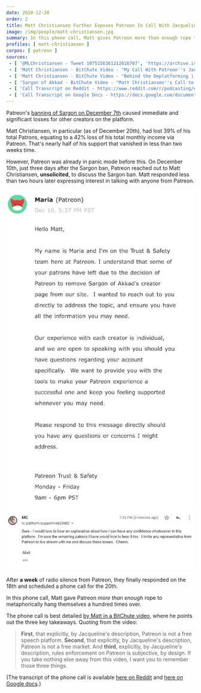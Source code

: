 ```yaml
---
date: 2018-12-20
order: 2
title: Matt Christiansen Further Exposes Patreon In Call With Jacqueline Hart
image: /img/people/matt-christiansen.jpg
summary: In this phone call, Matt gives Patreon more than enough rope to metaphorically hang themselves
profiles: [ matt-christiansen ]
corpos: [ patreon ]
sources:
 - [ '@MLChristiansen - Tweet 1075156361212616707', 'https://archive.is/6p4YL' ]
 - [ 'Matt Christiansen - BitChute Video - "My Call With Patreon''s Jacqueline Hart | Yes, It''s a Total Disaster (Transcript Included)"', 'https://www.bitchute.com/video/Hv7hvZee-PQ/' ]
 - [ 'Matt Christiansen - BitChute Video - "Behind the Deplatforming | Tim Squirrell, the Self-Appointed Content Cop and Gatekeeper"', 'https://www.bitchute.com/video/uaxOauIqJeM/' ]
 - [ 'Sargon of Akkad - BitChute Video - "Matt Christiansen''s Call to Patreon (#PatreonPurge 6)"', 'https://www.bitchute.com/video/7LaVUvxy2tU/' ]
 - [ 'Call Transcript on Reddit - https://www.reddit.com/r/podcasting/comments/a8nexc/transcript_from_phone_call_between_matt/', 'https://www.reddit.com/r/podcasting/comments/a8nexc/transcript_from_phone_call_between_matt/' ]
 - [ 'Call Transcript on Google Docs - https://docs.google.com/document/d/1U0mQjUA0T5INc_GDkwPJ2mfhO7tbaIogisSqqxHw0hc/edit', 'https://docs.google.com/document/d/1U0mQjUA0T5INc_GDkwPJ2mfhO7tbaIogisSqqxHw0hc/edit' ]
---
```


Patreon's [banning of Sargon on December 7th](/e/patreon-bans-sargon/) caused immediate and significant losses for other creators on the platform.

Matt Christiansen, in particular (as of December 20th), had lost 39% of his total Patrons, equating to a 42% loss of his total monthly income via Patreon.
That's nearly half of his support that vanished in less than two weeks time.

However, Patreon was already in panic mode before this.
On December 10th, just three days after the Sargon ban, Patreon reached out to Matt Christiansen, **unsolicited**, to discuss the Sargon ban.
Matt responded less than two hours later expressing interest in talking with anyone from Patreon.

![Patreon Reaching Out to Matt Christiansen](patreon-reaching-out.jpg)
![Matt Christiansen Responding to Patreon](matt-responding.jpg)

After **a week** of radio silence from Patreon, they finally responded on the 18th and scheduled a phone call for the 20th.

In this phone call, Matt gave Patreon _more than enough_ rope to metaphorically hang themselves a hundred times over.

The phone call is best detailed [by Matt in a BitChute video](https://www.bitchute.com/video/Hv7hvZee-PQ/), where he points out the three key takeaways.
Quoting from the video:

> **First**, that explicitly, by Jacqueline's description, Patreon is not a free speech platform.
> **Second**, that explicitly, by Jacqueline's description, Patreon is not a free market.
> And **third**, explicitly, by Jacqueline's description, rules enforcement on Patreon is subjective, by design.
> If you take nothing else away from this video, I want you to remember those three things.

(The transcript of the phone call is available [here on Reddit](https://www.reddit.com/r/podcasting/comments/a8nexc/transcript_from_phone_call_between_matt/) and [here on Google docs](https://docs.google.com/document/d/1U0mQjUA0T5INc_GDkwPJ2mfhO7tbaIogisSqqxHw0hc/edit).)
